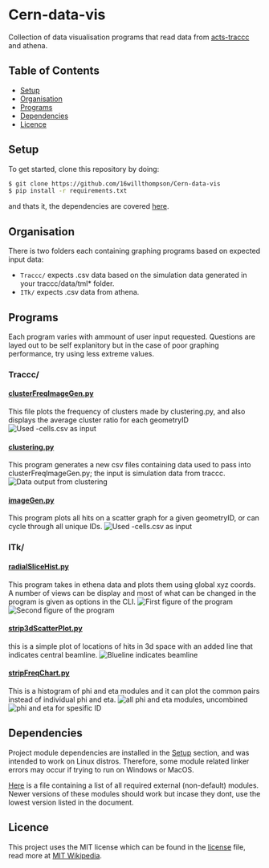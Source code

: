 # Cern-data-vis
Collection of data visualisation programs that read data from [acts-traccc](https://github.com/acts-project/traccc) and athena.

## Table of Contents
* [Setup](#Setup)
* [Organisation](#Organisation)
* [Programs](#Programs)
* [Dependencies](#Dependencies)
* [Licence](#Licence)

## Setup
To get started, clone this repository by doing:
```sh
$ git clone https://github.com/16willthompson/Cern-data-vis
$ pip install -r requirements.txt
```
and thats it, the dependencies are covered [here](#Dependencies).

## Organisation
There is two folders each containing graphing programs based on expected input data:

* `Traccc/` expects .csv data based on the simulation data generated in your traccc/data/tml* folder.
* `ITk/` expects .csv data from athena.

## Programs
Each program varies with ammount of user input requested. Questions are layed out to be self explanitory but in the case of poor graphing performance, try using less extreme values.
### Traccc/ 
#### [clusterFreqImageGen.py](Traccc/clusterFreqImageGen.py)
This file plots the frequency of clusters made by clustering.py, and also displays the average cluster ratio for each geometryID
![Used -cells.csv as input](./Sample-Images/clusterFreqImageGenSample.png)
#### [clustering.py](Traccc/clustering.py)
This program generates a new csv files containing data used to pass into clusterFreqImageGen.py; the input is simulation data from traccc.
![Data output from clustering](./Sample-Images/clusteringDataOutputDemo.png)
#### [imageGen.py](Traccc/imageGen.py)
This program plots all hits on a scatter graph for a given geometryID, or can cycle through all unique IDs.
![Used -cells.csv as input](./Sample-Images/geoIDImageGenSample.png)
### ITk/ 
#### [radialSliceHist.py](ITk/radialSliceHist.py)
This program takes in ethena data and plots them using global xyz coords. A number of views can be display and most of what can be changed in the program is given as options in the CLI.
![First figure of the program](./Sample-Images/radialSliceHistSampleImg.png)
![Second figure of the program](./Sample-Images/radialSliceHistEventIndexColouring.png)
#### [strip3dScatterPlot.py](ITk/strip3dScatterPlot.py)
this is a simple plot of locations of hits in 3d space with an added line that indicates central beamline.
![Blueline indicates beamline](./Sample-Images/strip3dScatterPotSample.png)
#### [stripFreqChart.py](ITk/stripFreqChart.py)
This is a histogram of phi and eta modules and it can plot the common pairs instead of individual phi and eta.
![all phi and eta modules, uncombined](./Sample-Images/stripFreqChartUncombined.png)
![phi and eta for spesific ID](./Sample-Images/stripFreqChartPerID.png)

## Dependencies
Project module dependencies are installed in the [Setup](#Setup) section, and was intended to work on Linux distros. Therefore, some module related linker errors may occur if trying to run on Windows or MacOS.

[Here](requirements.txt) is a file containing a list of all required external (non-default) modules. Newer versions of these modules should work but incase they dont, use the lowest version listed in the document.
## Licence
This project uses the MIT license which can be found in the [license](LICENSE) file, read more at [MIT Wikipedia](https://en.wikipedia.org/wiki/MIT_License).

